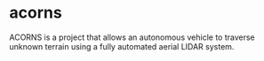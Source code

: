 # acorns
ACORNS is a project that allows an autonomous vehicle to traverse unknown terrain using a fully automated aerial LIDAR system.
